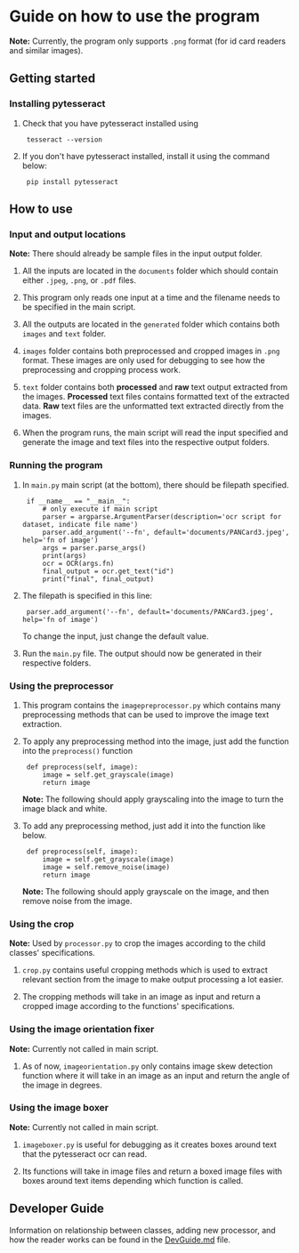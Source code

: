 # Guide on how to use the program

**Note:** Currently, the program only supports `.png` format (for id card readers and similar images).

## Getting started

### Installing pytesseract

1. Check that you have pytesseract installed using

		tesseract --version

2. If you don't have pytesseract installed, install it using the command below: 

		pip install pytesseract

## How to use

### Input and output locations

**Note:** There should already be sample files in the input output folder.

1. All the inputs are located in the `documents` folder which should contain either `.jpeg`, `.png`, or `.pdf` files.

2. This program only reads one input at a time and the filename needs to be specified in the main script.

3. All the outputs are located in the `generated` folder which contains both `images` and `text` folder.

4. `images` folder contains both preprocessed and cropped images in `.png` format. 
	These images are only used for debugging to see how the preprocessing and cropping process work. 

5. `text` folder contains both **processed** and **raw** text output extracted from the images. **Processed** text files
	contains formatted text of the extracted data. **Raw** text files are the unformatted text extracted directly from the images. 

6. When the program runs, the main script will read the input specified and generate the image and text files
	into the respective output folders.

### Running the program

1. In `main.py` main script (at the bottom), there should be filepath specified. 

        if __name__ == "__main__":
            # only execute if main script
            parser = argparse.ArgumentParser(description='ocr script for dataset, indicate file name')
            parser.add_argument('--fn', default='documents/PANCard3.jpeg', help='fn of image')
            args = parser.parse_args()
            print(args)
            ocr = OCR(args.fn)
            final_output = ocr.get_text("id")
            print("final", final_output)

2. The filepath is specified in this line: 

        parser.add_argument('--fn', default='documents/PANCard3.jpeg', help='fn of image')

    To change the input, just change the default value. 

3. Run the `main.py` file. The output should now be generated in their respective folders.

### Using the preprocessor

1. This program contains the `imagepreprocessor.py` which contains many preprocessing methods that can be used 
    to improve the image text extraction. 

2. To apply any preprocessing method into the image, just add the function into the `preprocess()` function

        def preprocess(self, image):
            image = self.get_grayscale(image)
            return image

    **Note:** The following should apply grayscaling into the image to turn the image black and white. 

3. To add any preprocessing method, just add it into the function like below.

        def preprocess(self, image):
            image = self.get_grayscale(image)
            image = self.remove_noise(image)
            return image

    **Note:** The following should apply grayscale on the image, and then remove noise from the image. 

### Using the crop

**Note:** Used by `processor.py` to crop the images according to the child classes' specifications.

1. `crop.py` contains useful cropping methods which is used to extract relevant section from the image to make
    output processing a lot easier. 

2. The cropping methods will take in an image as input and return a cropped image according to the functions' specifications. 

### Using the image orientation fixer

**Note:** Currently not called in main script.

1. As of now, `imageorientation.py` only contains image skew detection function where it will take in an image 
    as an input and return the angle of the image in degrees.

### Using the image boxer

**Note:** Currently not called in main script. 

1. `imageboxer.py` is useful for debugging as it creates boxes around text that the pytesseract ocr can read. 

2. Its functions will take in image files and return a boxed image files with boxes around text items depending
    which function is called. 

## Developer Guide

Information on relationship between classes, adding new processor, and how the reader works can be found in the 
[DevGuide.md](DevGuide.md) file. 








